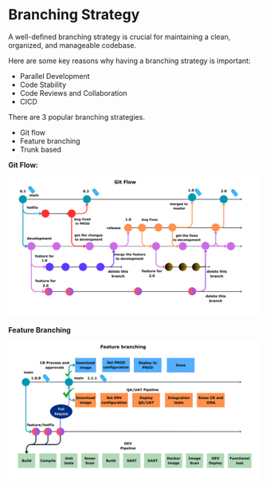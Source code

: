 # Branching Strategy

A well-defined branching strategy is crucial for maintaining a clean, organized, and manageable codebase.

Here are some key reasons why having a branching strategy is important:
* Parallel Development
* Code Stability
* Code Reviews and Collaboration
* CICD

There are 3 popular branching strategies.

* Git flow
* Feature branching
* Trunk based

**Git Flow:**

![alt text](git-flow.svg)

**Feature Branching**

![alt text](feature.svg)
